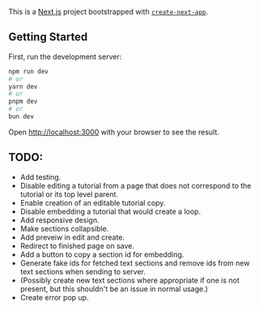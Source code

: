 This is a [Next.js](https://nextjs.org/) project bootstrapped with [`create-next-app`](https://github.com/vercel/next.js/tree/canary/packages/create-next-app).

## Getting Started

First, run the development server:

```bash
npm run dev
# or
yarn dev
# or
pnpm dev
# or
bun dev
```

Open [http://localhost:3000](http://localhost:3000) with your browser to see the result.

## TODO:
- Add testing.
- Disable editing a tutorial from a page that does not correspond to the tutorial or its top level parent.
- Enable creation of an editable tutorial copy.
- Disable embedding a tutorial that would create a loop.
- Add responsive design.
- Make sections collapsible.
- Add preveiw in edit and create.
- Redirect to finished page on save.
- Add a button to copy a section id for embedding.
- Generate fake ids for fetched text sections and remove ids from new text sections when sending to server.
- \(Possibly create new text sections where appropriate if one is not present, but this shouldn't be an issue in normal usage.\)
- Create error pop up.